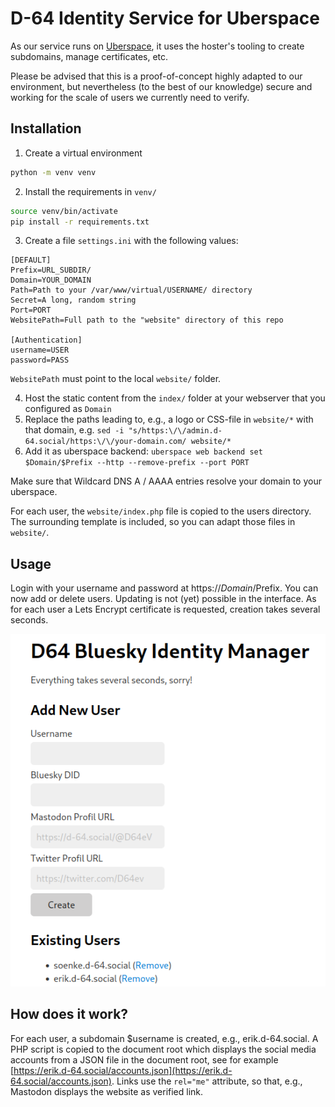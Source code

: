 # D-64 Identity Service for Uberspace
As our service runs on [Uberspace](https://uberspace.de/en/), it uses the hoster's tooling to create subdomains, manage certificates, etc.

Please be advised that this is a proof-of-concept highly adapted to our environment, but nevertheless (to the best of our knowledge) secure and working for the scale of users we currently need to verify.

## Installation
1. Create a virtual environment
```bash
python -m venv venv
```
2. Install the requirements in `venv/`
```bash
source venv/bin/activate
pip install -r requirements.txt 
```

3. Create a file `settings.ini` with the following values:

```
[DEFAULT]
Prefix=URL_SUBDIR/
Domain=YOUR_DOMAIN
Path=Path to your /var/www/virtual/USERNAME/ directory
Secret=A long, random string
Port=PORT
WebsitePath=Full path to the "website" directory of this repo

[Authentication]
username=USER
password=PASS
```

`WebsitePath` must point to the local `website/` folder.

4. Host the static content from the `index/` folder at your webserver that you configured as `Domain`
5. Replace the paths leading to, e.g., a logo or CSS-file in `website/*` with that domain, e.g. `sed -i "s/https:\/\/admin.d-64.social/https:\/\/your-domain.com/ website/*`
6. Add it as uberspace backend:
`uberspace web backend set $Domain/$Prefix --http --remove-prefix --port PORT`

Make sure that Wildcard DNS A / AAAA entries resolve your domain to your uberspace.

For each user, the `website/index.php` file is copied to the users directory. The surrounding template is included, so you can adapt those files in `website/`.

## Usage
Login with your username and password at https://$Domain/$Prefix. You can now add or delete users.
Updating is not (yet) possible in the interface.
As for each user a Lets Encrypt certificate is requested, creation takes several seconds.

![](screenshot.png)

## How does it work?
For each user, a subdomain $username is created, e.g., erik.d-64.social.
A PHP script is copied to the document root which displays the social media accounts from a JSON file in the document root, see for example [https://erik.d-64.social/accounts.json](https://erik.d-64.social/accounts.json).
Links use the `rel="me"` attribute, so that, e.g., Mastodon displays the website as verified link.